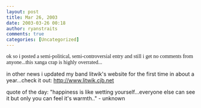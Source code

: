 ```yaml
---
layout: post
title: Mar 26, 2003
date: 2003-03-26 00:18
author: ryanstraits
comments: true
categories: [Uncategorized]
---
```

<span style="font-family:Verdana;">ok so i posted a semi-political, semi-controversial entry and still i get no comments from anyone...this xanga crap is highly overrated...</span>

in other news i updated my band litwik's website for the first time in about a year...check it out: <a href="http://www.litwik.cjb.net" target="_new">http://www.litwik.cjb.net</a>

quote of the day:
"happiness is like wetting yourself...everyone else can see it but only you can feel it's warmth.." - unknown

&nbsp;
